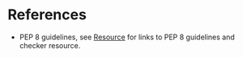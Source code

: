 # References

- PEP 8 guidelines, see [Resource](Resource.md) for links to PEP 8 guidelines and checker resource.

